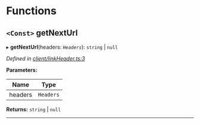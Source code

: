 

# Functions

<a id="getnexturl"></a>

## `<Const>` getNextUrl

▸ **getNextUrl**(headers: *`Headers`*):  `string` &#124; `null`

*Defined in [client/linkHeader.ts:3](https://github.com/lagunehq/core/blob/daa242c/src/client/linkHeader.ts#L3)*

**Parameters:**

| Name | Type |
| ------ | ------ |
| headers | `Headers` |

**Returns:**  `string` &#124; `null`

___

